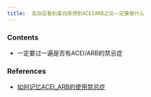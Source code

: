 ```yaml
---
title:  高血压看到蛋白尿想到ACEIARB之后一定要做什么
--- 
```


### Contents
- 一定要过一遍是否有ACEI/ARB的禁忌症

### References
- [如何记忆ACEI_ARB的使用禁忌症](/如何记忆ACEI_ARB的使用禁忌症)
